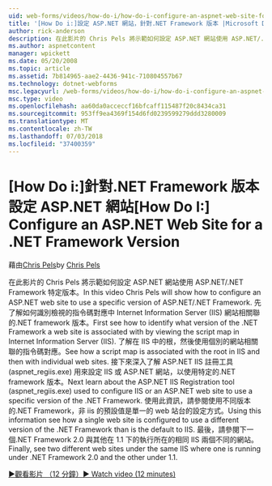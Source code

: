 ```yaml
---
uid: web-forms/videos/how-do-i/how-do-i-configure-an-aspnet-web-site-for-a-net-framework-version
title: '[How Do i:]設定 ASP.NET 網站，針對.NET Framework 版本 |Microsoft Docs'
author: rick-anderson
description: 在此影片的 Chris Pels 將示範如何設定 ASP.NET 網站使用 ASP.NET/.NET Framework 特定版本。 先了解如何識別哪些 v...
ms.author: aspnetcontent
manager: wpickett
ms.date: 05/20/2008
ms.topic: article
ms.assetid: 7b814965-aae2-4436-941c-710804557b67
ms.technology: dotnet-webforms
msc.legacyurl: /web-forms/videos/how-do-i/how-do-i-configure-an-aspnet-web-site-for-a-net-framework-version
msc.type: video
ms.openlocfilehash: aa60da0acceccf16bfcaff115487f20c8434ca31
ms.sourcegitcommit: 953ff9ea4369f154d6fd0239599279ddd3280009
ms.translationtype: MT
ms.contentlocale: zh-TW
ms.lasthandoff: 07/03/2018
ms.locfileid: "37400359"
---
```

<a name="how-do-i-configure-an-aspnet-web-site-for-a-net-framework-version"></a><span data-ttu-id="be6ae-104">[How Do i:]針對.NET Framework 版本設定 ASP.NET 網站</span><span class="sxs-lookup"><span data-stu-id="be6ae-104">[How Do I:] Configure an ASP.NET Web Site for a .NET Framework Version</span></span>
====================
<span data-ttu-id="be6ae-105">藉由[Chris Pels](https://twitter.com/chrispels)</span><span class="sxs-lookup"><span data-stu-id="be6ae-105">by [Chris Pels](https://twitter.com/chrispels)</span></span>

<span data-ttu-id="be6ae-106">在此影片的 Chris Pels 將示範如何設定 ASP.NET 網站使用 ASP.NET/.NET Framework 特定版本。</span><span class="sxs-lookup"><span data-stu-id="be6ae-106">In this video Chris Pels will show how to configure an ASP.NET web site to use a specific version of ASP.NET/.NET Framework.</span></span> <span data-ttu-id="be6ae-107">先了解如何識別檢視的指令碼對應中 Internet Information Server (IIS) 網站相關聯的.NET framework 版本。</span><span class="sxs-lookup"><span data-stu-id="be6ae-107">First see how to identify what version of the .NET Framework a web site is associated with by viewing the script map in Internet Information Server (IIS).</span></span> <span data-ttu-id="be6ae-108">了解在 IIS 中的根，然後使用個別的網站相關聯的指令碼對應。</span><span class="sxs-lookup"><span data-stu-id="be6ae-108">See how a script map is associated with the root in IIS and then with individual web sites.</span></span> <span data-ttu-id="be6ae-109">接下來深入了解 ASP.NET IIS 註冊工具 (aspnet\_regiis.exe) 用來設定 IIS 或 ASP.NET 網站，以使用特定的.NET framework 版本。</span><span class="sxs-lookup"><span data-stu-id="be6ae-109">Next learn about the ASP.NET IIS Registration tool (aspnet\_regiis.exe) used to configure IIS or an ASP.NET web site to use a specific version of the .NET Framework.</span></span> <span data-ttu-id="be6ae-110">使用此資訊，請參閱使用不同版本的.NET Framework，非 iis 的預設值是單一的 web 站台的設定方式。</span><span class="sxs-lookup"><span data-stu-id="be6ae-110">Using this information see how a single web site is configured to use a different version of the .NET Framework than is the default to IIS.</span></span> <span data-ttu-id="be6ae-111">最後，請參閱下一個.NET Framework 2.0 與其他在 1.1 下的執行所在的相同 IIS 兩個不同的網站。</span><span class="sxs-lookup"><span data-stu-id="be6ae-111">Finally, see two different web sites under the same IIS where one is running under .NET Framework 2.0 and the other under 1.1.</span></span>

[<span data-ttu-id="be6ae-112">&#9654;觀看影片 （12 分鐘）</span><span class="sxs-lookup"><span data-stu-id="be6ae-112">&#9654; Watch video (12 minutes)</span></span>](https://channel9.msdn.com/Blogs/ASP-NET-Site-Videos/how-do-i-configure-an-aspnet-web-site-for-a-net-framework-version)
